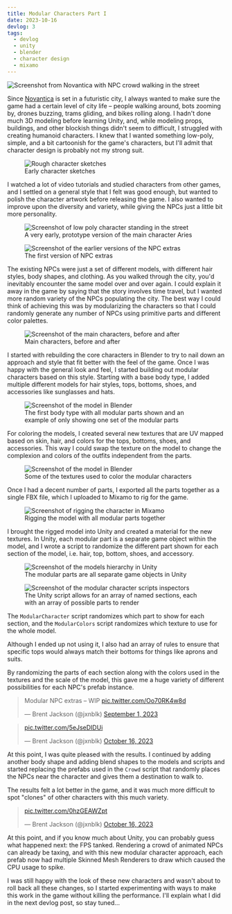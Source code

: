 ```yaml
---
title: Modular Characters Part I
date: 2023-10-16
devlog: 3
tags:
  - devlog
  - unity
  - blender
  - character design
  - mixamo
---
```


<img
  src='/images/modular-npcs/in-game-crowd.jpg'
  alt='Screenshot from Novantica with NPC crowd walking in the street'
/>

Since [Novantica][] is set in a futuristic city, I always wanted to make sure the game had a certain level of city life – people walking around, bots zooming by, drones buzzing, trams gliding, and bikes rolling along.
I hadn't done much 3D modeling before learning Unity, and, while modeling props, buildings, and other blockish things didn't seem to difficult, I struggled with creating humanoid characters.
I knew that I wanted something low-poly, simple, and a bit cartoonish for the game's characters, but I'll admit that character design is probably not my strong suit.

[novantica]: https://novanticagame.com

<!-- more -->

<figure>
  <img
    src='/images/modular-npcs/early-sketches.jpg'
    alt='Rough character sketches'
  />
  <figcaption>
    Early character sketches
  </figcaption>
</figure>

I watched a lot of video tutorials and studied characters from other games, and I settled on a general style that I felt was good enough, but wanted to polish the character artwork before releasing the game.
I also wanted to improve upon the diversity and variety, while giving the NPCs just a little bit more personality.

<figure>
  <img
    src='/images/modular-npcs/early-aries.jpg'
    alt='Screenshot of low poly character standing in the street'
  />
  <figcaption>
    A very early, prototype version of the main character Aries
  </figcaption>
</figure>

<figure>
  <img
    src='/images/modular-npcs/old-extras.jpg'
    alt='Screenshot of the earlier versions of the NPC extras'
  />
  <figcaption>
    The first version of NPC extras
  </figcaption>
</figure>

The existing NPCs were just a set of different models, with different hair styles, body shapes, and clothing. As you walked through the city, you'd inevitably encounter the same model over and over again.
I could explain it away in the game by saying that the story involves time travel, but I wanted more random variety of the NPCs populating the city.
The best way I could think of achieving this was by modularizing the characters so that I could randomly generate any number of NPCs using primitive parts and different color palettes.

<figure>
  <img
    src='/images/modular-npcs/main-characters-before-after.jpg'
    alt='Screenshot of the main characters, before and after'
  />
  <figcaption>
    Main characters, before and after
  </figcaption>
</figure>

I started with rebuilding the core characters in Blender to try to nail down an approach and style that fit better with the feel of the game.
Once I was happy with the general look and feel, I started building out modular characters based on this style.
Starting with a base body type, I added multiple different models for hair styles, tops, bottoms, shoes, and accessories like sunglasses and hats.

<figure>
  <img
    src='/images/modular-npcs/blender-parts.jpg'
    alt='Screenshot of the model in Blender'
  />
  <figcaption>
    The first body type with all modular parts shown and an example of only showing one set of the modular parts
  </figcaption>
</figure>

For coloring the models, I created several new textures that are UV mapped based on skin, hair, and colors for the tops, bottoms, shoes, and accessories.
This way I could swap the texture on the model to change the complexion and colors of the outfits independent from the parts.

<figure>
  <img
    src='/images/modular-npcs/textures.jpg'
    alt='Screenshot of the model in Blender'
  />
  <figcaption>
    Some of the textures used to color the modular characters
  </figcaption>
</figure>

Once I had a decent number of parts, I exported all the parts together as a single FBX file, which I uploaded to Mixamo to rig for the game.

<figure>
  <img
    src='/images/modular-npcs/mixamo-rigging.jpg'
    alt='Screenshot of rigging the character in Mixamo'
  />
  <figcaption>
    Rigging the model with all modular parts together
  </figcaption>
</figure>

I brought the rigged model into Unity and created a material for the new textures.
In Unity, each modular part is a separate game object within the model, and I wrote a script to randomize the different part shown for each section of the model, i.e. hair, top, bottom, shoes, and accessory.

<figure>
  <img
    src='/images/modular-npcs/game-objects.jpg'
    alt='Screenshot of the models hierarchy in Unity'
  />
  <figcaption>
    The modular parts are all separate game objects in Unity
  </figcaption>
</figure>

<figure>
  <img
    src='/images/modular-npcs/unity-scripts.jpg'
    alt='Screenshot of the modular character scripts inspectors'
  />
  <figcaption>
    The Unity script allows for an array of named sections, each with an array of possible parts to render
  </figcaption>
</figure>

The `ModularCharacter` script randomizes which part to show for each section, and the `ModularColors` script randomizes which texture to use for the whole model.

<script src="https://gist.github.com/jxnblk/3e21f2494863b4e13a79c783bb05f248.js"></script>

Although I ended up not using it, I also had an array of rules to ensure that specific tops would always match their bottoms for things like aprons and suits.

By randomizing the parts of each section along with the colors used in the textures and the scale of the model, this gave me a huge variety of different possibilities for each NPC's prefab instance.

<blockquote class="twitter-tweet"><p lang="en" dir="ltr">Modular NPC extras – WIP <a href="https://t.co/Oo70RK4w8d">pic.twitter.com/Oo70RK4w8d</a></p>&mdash; Brent Jackson (@jxnblk) <a href="https://twitter.com/jxnblk/status/1697718113041551800?ref_src=twsrc%5Etfw">September 1, 2023</a></blockquote> <script async src="https://platform.twitter.com/widgets.js" charset="utf-8"></script>

<blockquote class="twitter-tweet"><p lang="zxx" dir="ltr"><a href="https://t.co/5eJseDIDUi">pic.twitter.com/5eJseDIDUi</a></p>&mdash; Brent Jackson (@jxnblk) <a href="https://twitter.com/jxnblk/status/1713916006962192648?ref_src=twsrc%5Etfw">October 16, 2023</a></blockquote> <script async src="https://platform.twitter.com/widgets.js" charset="utf-8"></script>

At this point, I was quite pleased with the results.
I continued by adding another body shape and adding blend shapes to the models and scripts and started replacing the prefabs used in the `Crowd` script that randomly places the NPCs near the character and gives them a destination to walk to.

The results felt a lot better in the game, and it was much more difficult to spot "clones" of other characters with this much variety.

<blockquote class="twitter-tweet"><p lang="zxx" dir="ltr"><a href="https://t.co/0hzGEAWZpt">pic.twitter.com/0hzGEAWZpt</a></p>&mdash; Brent Jackson (@jxnblk) <a href="https://twitter.com/jxnblk/status/1713932201975300490?ref_src=twsrc%5Etfw">October 16, 2023</a></blockquote> <script async src="https://platform.twitter.com/widgets.js" charset="utf-8"></script>

At this point, and if you know much about Unity, you can probably guess what happened next: the FPS tanked.
Rendering a crowd of animated NPCs can already be taxing, and with this new modular character approach, each prefab now had multiple Skinned Mesh Renderers to draw which caused the CPU usage to spike.

I was still happy with the look of these new characters and wasn't about to roll back all these changes, so I started experimenting with ways to make this work in the game without killing the performance.
I'll explain what I did in the next devlog post, so stay tuned...

